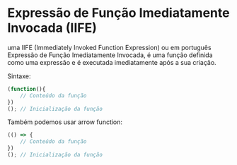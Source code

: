 # Expressão de Função Imediatamente Invocada (IIFE)

uma IIFE (Immediately Invoked Function Expression) ou em português Expressão de Função Imediatamente Invocada, é uma função definida como uma expressão e é executada imediatamente após a sua criação.

Sintaxe:

```js
(function(){
    // Conteúdo da função
})
(); // Inicialização da função
```

Também podemos usar arrow function:

```js
(() => {
    // Conteúdo da função
})
(); // Inicialização da função
```
